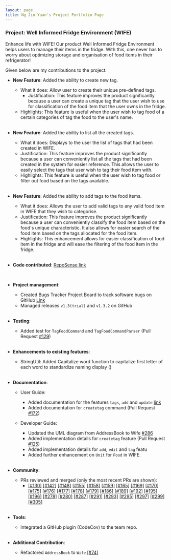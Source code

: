 ```yaml
---
layout: page
title: Ng Jin Yuan's Project Portfolio Page
---
```


### Project: Well Informed Fridge Environment (WIFE)

Enhance life with WIFE! Our product Well Informed Fridge Environment <WIFE/> helps users to manage their items in the 
fridge. With this, one never has to worry about optimizing storage and organisation of food items in their refrigerator!

Given below are my contributions to the project.

* **New Feature**: Added the ability to create new tag.
  * What it does: Allow user to create their unique pre-defined tags.
    * Justification: This feature improves the product significantly because a user can create a unique tag that the
      user wish to use for classification of the food item that the user owns in the fridge.
  * Highlights: This feature is useful when the user wish to tag food of a certain categories of tag the food to the
    user's name.

  <br/>
  
* **New Feature**: Added the ability to list all the created tags.
  * What it does: Displays to the user the list of tags that had been created in WIFE.
  * Justification: This feature improves the product significantly because a user can conveniently list
  all the tags that had been created in the system for easier reference. This allows the user to easily
  select the tags that user wish to tag their food item with.
  * Highlights: This feature is useful when the user wish to tag food or filter out food based on the tags
  available.
  
  <br/>
  
* **New Feature**: Added the ability to add tags to the food items.
  * What it does: Allows the user to add valid tags to any valid food item in WIFE that they wish to categorise.
  * Justification: This feature improves the product significantly because a user can conveniently classify
    the food item based on the food's unique characteristic. It also allows for easier search of the food item
    based on the tags allocated for the food item.
  * Highlights: This enhancement allows for easier classification of food item in the fridge and will ease the filtering
    of the food item in the fridge.

  <br/>
  
* **Code contributed**: [RepoSense link](https://nus-cs2103-ay2223s2.github.io/tp-dashboard/?search=jnjy&breakdown=true&sort=groupTitle&sortWithin=title&since=2023-02-17&timeframe=commit&mergegroup=&groupSelect=groupByRepos&checkedFileTypes=docs~functional-code~test-code~other)

  <br/>

* **Project management**:
  * Created Bugs Tracker Project Board to track software bugs on GitHub [Link](https://github.com/orgs/AY2223S2-CS2103T-T11-1/projects/6/views/1?layout=board)
  * Managed releases `v1.3(trial)` and `v1.3.2` on GitHub

  <br/>
  
* **Testing**:
  * Added test for `TagFoodCommand` and `TagFoodCommandParser` (Pull Request [#129](https://github.com/AY2223S2-CS2103T-T11-1/tp/pull/129))

  <br/>
  
* **Enhancements to existing features**:
  * StringUtil: Added Capitalize word function to capitalize first letter of each word to standardize naming display ()

  <br/>
  
* **Documentation**:
  * User Guide:
    * Added documentation for the features `tags`, `add` and `update` [link](https://docs.google.com/document/d/1MQun8t0bxWSTK7mvMVGaFhbeXMVMyw60-daNUtj52Lw/edit?usp=sharing)
    * Added documentation for `createtag` command (Pull Request [#172](https://github.com/AY2223S2-CS2103T-T11-1/tp/pull/172))
    
  * Developer Guide:
    * Updated the UML diagram from AddressBook to Wife [#286](https://github.com/AY2223S2-CS2103T-T11-1/tp/pull/286)
    * Added implementation details for `createtag` feature (Pull Request [#125](https://github.com/AY2223S2-CS2103T-T11-1/tp/pull/125))
    * Added implementation details for `add`, `edit` and `tag` featu
    * Added further enhancement on `Unit` for `Food` in WIFE.
    
  <br/>
  
* **Community**:
  * PRs reviewed and merged (only the most recent PRs are shown):
    - [[#130]](https://github.com/AY2223S2-CS2103T-T11-1/tp/pull/130)
    [[#142]](https://github.com/AY2223S2-CS2103T-T11-1/tp/pull/142)
    [[#148]](https://github.com/AY2223S2-CS2103T-T11-1/tp/pull/148)
    [[#155]](https://github.com/AY2223S2-CS2103T-T11-1/tp/pull/155)
    [[#158]](https://github.com/AY2223S2-CS2103T-T11-1/tp/pull/158)
    [[#159]](https://github.com/AY2223S2-CS2103T-T11-1/tp/pull/159)
    [[#165]](https://github.com/AY2223S2-CS2103T-T11-1/tp/pull/165)
    [[#169]](https://github.com/AY2223S2-CS2103T-T11-1/tp/pull/169)
    [[#170]](https://github.com/AY2223S2-CS2103T-T11-1/tp/pull/170)
    [[#175]](https://github.com/AY2223S2-CS2103T-T11-1/tp/pull/175)
    [[#176]](https://github.com/AY2223S2-CS2103T-T11-1/tp/pull/176)
    [[#177]](https://github.com/AY2223S2-CS2103T-T11-1/tp/pull/177)
    [[#178]](https://github.com/AY2223S2-CS2103T-T11-1/tp/pull/178)
    [[#179]](https://github.com/AY2223S2-CS2103T-T11-1/tp/pull/179)
    [[#186]](https://github.com/AY2223S2-CS2103T-T11-1/tp/pull/186)
    [[#189]](https://github.com/AY2223S2-CS2103T-T11-1/tp/pull/189)
    [[#192]](https://github.com/AY2223S2-CS2103T-T11-1/tp/pull/192)
    [[#195]](https://github.com/AY2223S2-CS2103T-T11-1/tp/pull/195)
    [[#196]](https://github.com/AY2223S2-CS2103T-T11-1/tp/pull/196)
    [[#278]](https://github.com/AY2223S2-CS2103T-T11-1/tp/pull/278)
    [[#280]](https://github.com/AY2223S2-CS2103T-T11-1/tp/pull/280)
    [[#287]](https://github.com/AY2223S2-CS2103T-T11-1/tp/pull/287)
    [[#291]](https://github.com/AY2223S2-CS2103T-T11-1/tp/pull/291)
    [[#293]](https://github.com/AY2223S2-CS2103T-T11-1/tp/pull/293)
    [[#295]](https://github.com/AY2223S2-CS2103T-T11-1/tp/pull/295)
    [[#297]](https://github.com/AY2223S2-CS2103T-T11-1/tp/pull/297)
    [[#299]](https://github.com/AY2223S2-CS2103T-T11-1/tp/pull/299)
    [[#305]](https://github.com/AY2223S2-CS2103T-T11-1/tp/pull/305)

  <br/>
  
* **Tools**:
  * Integrated a GitHub plugin (CodeCov) to the team repo.

  <br/>
  
* **Additional Contribution**:
  * Refactored `AddressBook` to `Wife` [[#74]](https://github.com/AY2223S2-CS2103T-T11-1/tp/pull/74)
